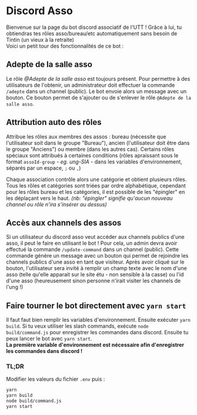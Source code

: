 # Discord Asso

Bienvenue sur la page du bot discord associatif de l'UTT ! Grâce à lui, tu obtiendras tes rôles asso/bureau/etc automatiquement sans besoin de Tintin (un vieux à la retraite) \
Voici un petit tour des fonctionnalités de ce bot :

## Adepte de la salle asso

Le rôle _@Adepte de la salle asso_ est toujours présent. Pour permettre à des utilisateurs de l'obtenir, un administrateur doit effectuer la commande `/adepte` dans un channel (public). Le bot envoie alors un message avec un bouton. Ce bouton permet de s'ajouter ou de s'enlever le rôle `@Adepte de la salle asso`.

## Attribution auto des rôles

Attribue les rôles aux membres des assos : bureau (nécessite que l'utilisateur soit dans le groupe "Bureau"), ancien (l'utilisateur doit être dans le groupe "Anciens") ou membre (dans les autres cas).
Certains rôles spéciaux sont attribués à certaines conditions (rôles apraissant sous le format `assoId-group` _- eg. ung-SIA -_ dans les variables d'environnement, séparés par un espace, `;` ou `,`)

Chaque association contrôle alors une catégorie et obtient plusieurs rôles. Tous les rôles et catégories sont triées par ordre alphabétique, cependant pour les rôles bureau et les catégories, il est possible de les "épingler" en les déplaçant vers le haut. _(nb: "épingler" signifie qu'aucun nouveau channel ou rôle n'ira s'insérer au dessus)_

## Accès aux channels des assos

Si un utilisateur du discord asso veut accéder aux channels publics d'une asso, il peut le faire en utilisant le bot ! Pour cela, un admin devra avoir effectué la commande `/update-command` dans un channel (public). Cette commande génère un message avec un bouton qui permet de rejoindre les channels publics d'une asso en tant que visiteur. Après avoir cliqué sur le bouton, l'utilisateur sera invité à remplir un champ texte avec le nom d'une asso (telle qu'elle apparait sur le site étu - non sensible à la casse) ou l'id d'une asso (heureusement sinon personne n'irait visiter les channels de l'ung !)

## Faire tourner le bot directement avec `yarn start`

Il faut faut bien remplir les variables d'environnement. Ensuite exécuter `yarn build`. Si tu veux utiliser les slash commands, exécute `node build/command.js` pour enregistrer les commandes dans discord. Ensuite tu peux lancer le bot avec `yarn start`. \
**La première variable d'environnement est nécessaire afin d'enregistrer les commandes dans discord !**

### TL;DR

Modifier les valeurs du fichier `.env` puis :

```sh
yarn
yarn build
node build/command.js
yarn start
```
